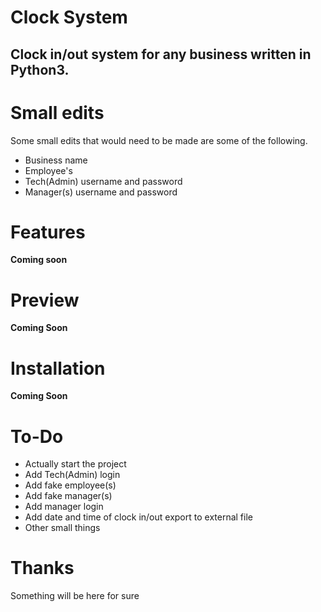 # Clock System
## Clock in/out system for any business written in Python3.

# Small edits
Some small edits that would need to be made are some of the following.
* Business name
* Employee's
* Tech(Admin) username and password
* Manager(s) username and password

# Features
**Coming soon**

# Preview
**Coming Soon**

# Installation
**Coming Soon**

# To-Do
* Actually start the project
* Add Tech(Admin) login
* Add fake employee(s)
* Add fake manager(s)
* Add manager login
* Add date and time of clock in/out export to external file
* Other small things

# Thanks
Something will be here for sure
